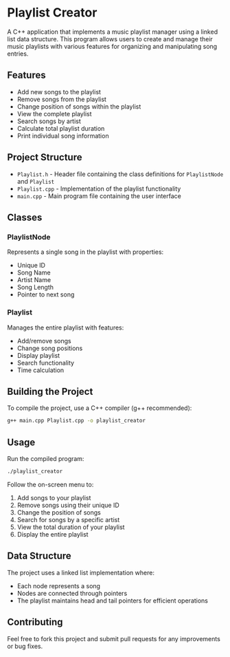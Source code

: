 # Playlist Creator

A C++ application that implements a music playlist manager using a linked list data structure. This program allows users to create and manage their music playlists with various features for organizing and manipulating song entries.

## Features

- Add new songs to the playlist
- Remove songs from the playlist
- Change position of songs within the playlist
- View the complete playlist
- Search songs by artist
- Calculate total playlist duration
- Print individual song information

## Project Structure

- `Playlist.h` - Header file containing the class definitions for `PlaylistNode` and `Playlist`
- `Playlist.cpp` - Implementation of the playlist functionality
- `main.cpp` - Main program file containing the user interface

## Classes

### PlaylistNode
Represents a single song in the playlist with properties:
- Unique ID
- Song Name
- Artist Name
- Song Length
- Pointer to next song

### Playlist
Manages the entire playlist with features:
- Add/remove songs
- Change song positions
- Display playlist
- Search functionality
- Time calculation

## Building the Project

To compile the project, use a C++ compiler (g++ recommended):

```bash
g++ main.cpp Playlist.cpp -o playlist_creator
```

## Usage

Run the compiled program:

```bash
./playlist_creator
```

Follow the on-screen menu to:
1. Add songs to your playlist
2. Remove songs using their unique ID
3. Change the position of songs
4. Search for songs by a specific artist
5. View the total duration of your playlist
6. Display the entire playlist

## Data Structure

The project uses a linked list implementation where:
- Each node represents a song
- Nodes are connected through pointers
- The playlist maintains head and tail pointers for efficient operations

## Contributing

Feel free to fork this project and submit pull requests for any improvements or bug fixes. 